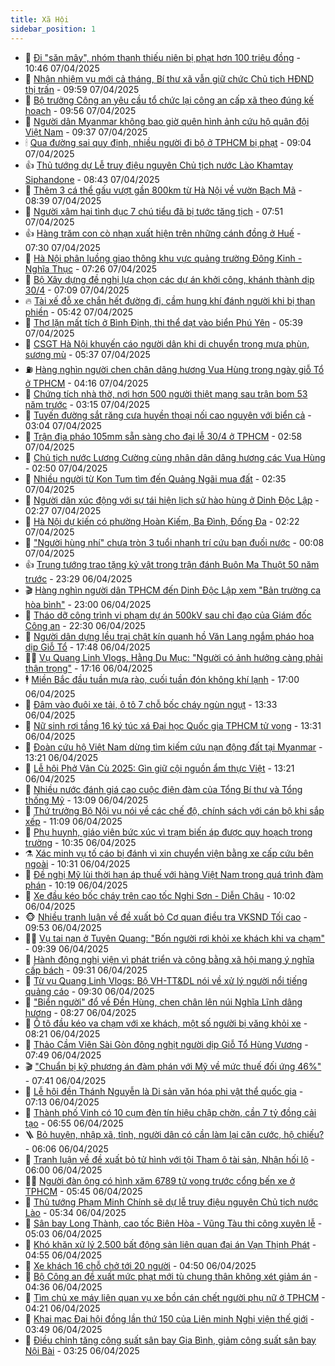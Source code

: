 ```yaml
---
title: Xã Hội
sidebar_position: 1
---
```


<!-- dantri-xa-hoi:START -->
- 🫣 [Đi &quot;săn mây&quot;, nhóm thanh thiếu niên bị phạt hơn 100 triệu đồng](https://dantri.com.vn/xa-hoi/di-san-may-nhom-thanh-thieu-nien-bi-phat-hon-100-trieu-dong-20250407165300476.htm) - 10:46 07/04/2025
- 💼 [Nhận nhiệm vụ mới cả tháng, Bí thư xã vẫn giữ chức Chủ tịch HĐND thị trấn](https://dantri.com.vn/xa-hoi/nhan-nhiem-vu-moi-ca-thang-bi-thu-xa-van-giu-chuc-chu-tich-hdnd-thi-tran-20250407154131727.htm) - 09:59 07/04/2025
- 🎊 [Bộ trưởng Công an yêu cầu tổ chức lại công an cấp xã theo đúng kế hoạch](https://dantri.com.vn/xa-hoi/bo-truong-cong-an-yeu-cau-to-chuc-lai-cong-an-cap-xa-theo-dung-ke-hoach-20250407163104953.htm) - 09:56 07/04/2025
- 🙉 [Người dân Myanmar không bao giờ quên hình ảnh cứu hộ quân đội Việt Nam](https://dantri.com.vn/xa-hoi/nguoi-dan-myanmar-khong-bao-gio-quen-hinh-anh-cuu-ho-quan-doi-viet-nam-20250407162444329.htm) - 09:37 07/04/2025
- 🕯 [Qua đường sai quy định, nhiều người đi bộ ở TPHCM bị phạt](https://dantri.com.vn/xa-hoi/qua-duong-sai-quy-dinh-nhieu-nguoi-di-bo-o-tphcm-bi-phat-20250407155458435.htm) - 09:04 07/04/2025
- 👍 [Thủ tướng dự Lễ truy điệu nguyên Chủ tịch nước Lào Khamtay Siphandone](https://dantri.com.vn/xa-hoi/thu-tuong-du-le-truy-dieu-nguyen-chu-tich-nuoc-lao-khamtay-siphandone-20250407153810519.htm) - 08:43 07/04/2025
- 🤖 [Thêm 3 cá thể gấu vượt gần 800km từ Hà Nội về vườn Bạch Mã](https://dantri.com.vn/xa-hoi/them-3-ca-the-gau-vuot-gan-800km-tu-ha-noi-ve-vuon-bach-ma-20250407150327545.htm) - 08:39 07/04/2025
- 🙉 [Người xâm hại tình dục 7 chú tiểu đã bị tước tăng tịch](https://dantri.com.vn/xa-hoi/nguoi-xam-hai-tinh-duc-7-chu-tieu-da-bi-tuoc-tang-tich-20250407143604310.htm) - 07:51 07/04/2025
- 👍 [Hàng trăm con cò nhạn xuất hiện trên những cánh đồng ở Huế](https://dantri.com.vn/xa-hoi/hang-tram-con-co-nhan-xuat-hien-tren-nhung-canh-dong-o-hue-20250407141850125.htm) - 07:30 07/04/2025
- 🗽 [Hà Nội phân luồng giao thông khu vực quảng trường Đông Kinh - Nghĩa Thục](https://dantri.com.vn/xa-hoi/ha-noi-phan-luong-giao-thong-khu-vuc-quang-truong-dong-kinh-nghia-thuc-20250407141746007.htm) - 07:26 07/04/2025
- 🗽 [Bộ Xây dựng đề nghị lựa chọn các dự án khởi công, khánh thành dịp 30/4](https://dantri.com.vn/xa-hoi/bo-xay-dung-de-nghi-lua-chon-cac-du-an-khoi-cong-khanh-thanh-dip-304-20250407135912183.htm) - 07:09 07/04/2025
- 🔥 [Tài xế đỗ xe chắn hết đường đi, cầm hung khí đánh người khi bị than phiền](https://dantri.com.vn/xa-hoi/tai-xe-do-xe-chan-het-duong-di-cam-hung-khi-danh-nguoi-khi-bi-than-phien-20250407121840369.htm) - 05:42 07/04/2025
- 🦒 [Thợ lặn mất tích ở Bình Định, thi thể dạt vào biển Phú Yên](https://dantri.com.vn/xa-hoi/tho-lan-mat-tich-o-binh-dinh-thi-the-dat-vao-bien-phu-yen-20250407115326049.htm) - 05:39 07/04/2025
- 🧐 [CSGT Hà Nội khuyến cáo người dân khi di chuyển trong mưa phùn, sương mù](https://dantri.com.vn/xa-hoi/csgt-ha-noi-khuyen-cao-nguoi-dan-khi-di-chuyen-trong-mua-phun-suong-mu-20250407112940328.htm) - 05:37 07/04/2025
- ⛽️ [Hàng nghìn người chen chân dâng hương Vua Hùng trong ngày giỗ Tổ ở TPHCM](https://dantri.com.vn/xa-hoi/hang-nghin-nguoi-chen-chan-dang-huong-vua-hung-trong-ngay-gio-to-o-tphcm-20250407105940563.htm) - 04:16 07/04/2025
- 🚀 [Chứng tích nhà thờ, nơi hơn 500 người thiệt mạng sau trận bom 53 năm trước](https://dantri.com.vn/xa-hoi/chung-tich-nha-tho-noi-hon-500-nguoi-thiet-mang-sau-tran-bom-53-nam-truoc-20250402130535088.htm) - 03:15 07/04/2025
- 🦒 [Tuyến đường sắt răng cưa huyền thoại nối cao nguyên với biển cả](https://dantri.com.vn/xa-hoi/tuyen-duong-sat-rang-cua-huyen-thoai-noi-cao-nguyen-voi-bien-ca-20250403110114019.htm) - 03:04 07/04/2025
- 🦅 [Trận địa pháo 105mm sẵn sàng cho đại lễ 30/4 ở TPHCM](https://dantri.com.vn/xa-hoi/tran-dia-phao-105mm-san-sang-cho-dai-le-304-o-tphcm-20250407090739652.htm) - 02:58 07/04/2025
- 🚀 [Chủ tịch nước Lương Cường cùng nhân dân dâng hương các Vua Hùng](https://dantri.com.vn/xa-hoi/chu-tich-nuoc-luong-cuong-cung-nhan-dan-dang-huong-cac-vua-hung-20250407091238156.htm) - 02:50 07/04/2025
- 🦅 [Nhiều người từ Kon Tum tìm đến Quảng Ngãi mua đất](https://dantri.com.vn/xa-hoi/nhieu-nguoi-tu-kon-tum-tim-den-quang-ngai-mua-dat-20250402114235281.htm) - 02:35 07/04/2025
- 🤠 [Người dân xúc động với sự tái hiện lịch sử hào hùng ở Dinh Độc Lập](https://dantri.com.vn/xa-hoi/nguoi-dan-xuc-dong-voi-su-tai-hien-lich-su-hao-hung-o-dinh-doc-lap-20250407024840487.htm) - 02:27 07/04/2025
- 💄 [Hà Nội dự kiến có phường Hoàn Kiếm, Ba Đình, Đống Đa](https://dantri.com.vn/xa-hoi/ha-noi-du-kien-co-phuong-hoan-kiem-ba-dinh-dong-da-20250406114350177.htm) - 02:22 07/04/2025
- 🥷 [&quot;Người hùng nhí&quot; chưa tròn 3 tuổi nhanh trí cứu bạn đuối nước](https://dantri.com.vn/xa-hoi/nguoi-hung-nhi-chua-tron-3-tuoi-nhanh-tri-cuu-ban-duoi-nuoc-20250406223805619.htm) - 00:08 07/04/2025
- 👍 [Trung tướng trao tặng kỷ vật trong trận đánh Buôn Ma Thuột 50 năm trước](https://dantri.com.vn/xa-hoi/trung-tuong-trao-tang-ky-vat-trong-tran-danh-buon-ma-thuot-50-nam-truoc-20250406221824078.htm) - 23:29 06/04/2025
- 🎬 [Hàng nghìn người dân TPHCM đến Dinh Độc Lập xem &quot;Bản trường ca hòa bình&quot;](https://dantri.com.vn/xa-hoi/hang-nghin-nguoi-dan-tphcm-den-dinh-doc-lap-xem-ban-truong-ca-hoa-binh-20250407000811446.htm) - 23:00 06/04/2025
- 🦒 [Tháo dỡ công trình vi phạm dự án 500kV sau chỉ đạo của Giám đốc Công an](https://dantri.com.vn/xa-hoi/thao-do-cong-trinh-vi-pham-du-an-500kv-sau-chi-dao-cua-giam-doc-cong-an-20250406192245595.htm) - 22:30 06/04/2025
- 🌊 [Người dân dựng lều trại chật kín quanh hồ Văn Lang ngắm pháo hoa dịp Giỗ Tổ](https://dantri.com.vn/xa-hoi/nguoi-dan-dung-leu-trai-chat-kin-quanh-ho-van-lang-ngam-phao-hoa-dip-gio-to-20250406225746332.htm) - 17:48 06/04/2025
- 🧑‍💻 [Vụ Quang Linh Vlogs, Hằng Du Mục: &quot;Người có ảnh hưởng càng phải thận trọng&quot;](https://dantri.com.vn/xa-hoi/vu-quang-linh-vlogs-hang-du-muc-nguoi-co-anh-huong-cang-phai-than-trong-20250406180159135.htm) - 17:16 06/04/2025
- 🕴 [Miền Bắc đầu tuần mưa rào, cuối tuần đón không khí lạnh](https://dantri.com.vn/xa-hoi/mien-bac-dau-tuan-mua-rao-cuoi-tuan-don-khong-khi-lanh-20250406205553322.htm) - 17:00 06/04/2025
- 🤔 [Đâm vào đuôi xe tải, ô tô 7 chỗ bốc cháy ngùn ngụt](https://dantri.com.vn/xa-hoi/dam-vao-duoi-xe-tai-o-to-7-cho-boc-chay-ngun-ngut-20250406202501053.htm) - 13:33 06/04/2025
- 💄 [Nữ sinh rơi tầng 16 ký túc xá Đại học Quốc gia TPHCM tử vong](https://dantri.com.vn/xa-hoi/nu-sinh-roi-tang-16-ky-tuc-xa-dai-hoc-quoc-gia-tphcm-tu-vong-20250406202144078.htm) - 13:31 06/04/2025
- 🧠 [Đoàn cứu hộ Việt Nam dừng tìm kiếm cứu nạn động đất tại Myanmar](https://dantri.com.vn/xa-hoi/doan-cuu-ho-viet-nam-dung-tim-kiem-cuu-nan-dong-dat-tai-myanmar-20250406201819127.htm) - 13:21 06/04/2025
- 🦣 [Lễ hội Phở Vân Cù 2025: Gìn giữ cội nguồn ẩm thực Việt](https://dantri.com.vn/xa-hoi/le-hoi-pho-van-cu-2025-gin-giu-coi-nguon-am-thuc-viet-20250406202036815.htm) - 13:21 06/04/2025
- 💫 [Nhiều nước đánh giá cao cuộc điện đàm của Tổng Bí thư và Tổng thống Mỹ](https://dantri.com.vn/xa-hoi/nhieu-nuoc-danh-gia-cao-cuoc-dien-dam-cua-tong-bi-thu-va-tong-thong-my-20250406195329032.htm) - 13:09 06/04/2025
- 🚀 [Thứ trưởng Bộ Nội vụ nói về các chế độ, chính sách với cán bộ khi sắp xếp](https://dantri.com.vn/xa-hoi/thu-truong-bo-noi-vu-noi-ve-cac-che-do-chinh-sach-voi-can-bo-khi-sap-xep-20250406175902752.htm) - 11:09 06/04/2025
- 🤔 [Phụ huynh, giáo viên bức xúc vì trạm biến áp được quy hoạch trong trường](https://dantri.com.vn/xa-hoi/phu-huynh-giao-vien-buc-xuc-vi-tram-bien-ap-duoc-quy-hoach-trong-truong-20250406172521975.htm) - 10:35 06/04/2025
- ⚗️ [Xác minh vụ tố cáo bị đánh vì xin chuyển viện bằng xe cấp cứu bên ngoài](https://dantri.com.vn/xa-hoi/xac-minh-vu-to-cao-bi-danh-vi-xin-chuyen-vien-bang-xe-cap-cuu-ben-ngoai-20250406170442821.htm) - 10:31 06/04/2025
- 🫶 [Đề nghị Mỹ lùi thời hạn áp thuế với hàng Việt Nam trong quá trình đàm phán](https://dantri.com.vn/xa-hoi/de-nghi-my-lui-thoi-han-ap-thue-voi-hang-viet-nam-trong-qua-trinh-dam-phan-20250406171402998.htm) - 10:19 06/04/2025
- 🌮 [Xe đầu kéo bốc cháy trên cao tốc Nghi Sơn - Diễn Châu](https://dantri.com.vn/xa-hoi/xe-dau-keo-boc-chay-tren-cao-toc-nghi-son-dien-chau-20250406164845022.htm) - 10:02 06/04/2025
- 🐵 [Nhiều tranh luận về đề xuất bỏ Cơ quan điều tra VKSND Tối cao](https://dantri.com.vn/xa-hoi/nhieu-tranh-luan-ve-de-xuat-bo-co-quan-dieu-tra-vksnd-toi-cao-20250406150657034.htm) - 09:53 06/04/2025
- 🧑‍🏫 [Vụ tai nạn ở Tuyên Quang: &quot;Bốn người rơi khỏi xe khách khi va chạm&quot;](https://dantri.com.vn/xa-hoi/vu-tai-nan-o-tuyen-quang-bon-nguoi-roi-khoi-xe-khach-khi-va-cham-20250406163123981.htm) - 09:39 06/04/2025
- 💫 [Hành động nghị viện vì phát triển và công bằng xã hội mang ý nghĩa cấp bách](https://dantri.com.vn/xa-hoi/hanh-dong-nghi-vien-vi-phat-trien-va-cong-bang-xa-hoi-mang-y-nghia-cap-bach-20250406163100910.htm) - 09:31 06/04/2025
- 🦩 [Từ vụ Quang Linh Vlogs: Bộ VH-TT&amp;DL nói về xử lý người nổi tiếng quảng cáo](https://dantri.com.vn/xa-hoi/tu-vu-quang-linh-vlogs-bo-vh-ttdl-noi-ve-xu-ly-nguoi-noi-tieng-quang-cao-20250406143822623.htm) - 09:30 06/04/2025
- 🦄 [&quot;Biển người&quot; đổ về Đền Hùng, chen chân lên núi Nghĩa Lĩnh dâng hương](https://dantri.com.vn/xa-hoi/bien-nguoi-do-ve-den-hung-chen-chan-len-nui-nghia-linh-dang-huong-20250406143935096.htm) - 08:27 06/04/2025
- 💂 [Ô tô đầu kéo va chạm với xe khách, một số người bị văng khỏi xe](https://dantri.com.vn/xa-hoi/o-to-dau-keo-va-cham-voi-xe-khach-mot-so-nguoi-bi-vang-khoi-xe-20250406152204857.htm) - 08:21 06/04/2025
- 💄 [Thảo Cầm Viên Sài Gòn đông nghịt người dịp Giỗ Tổ Hùng Vương](https://dantri.com.vn/xa-hoi/thao-cam-vien-sai-gon-dong-nghit-nguoi-dip-gio-to-hung-vuong-20250406141201041.htm) - 07:49 06/04/2025
- 🎬 [&quot;Chuẩn bị kỹ phương án đàm phán với Mỹ về mức thuế đối ứng 46%&quot;](https://dantri.com.vn/xa-hoi/chuan-bi-ky-phuong-an-dam-phan-voi-my-ve-muc-thue-doi-ung-46-20250406142927469.htm) - 07:41 06/04/2025
- 👀 [Lễ hội đền Thánh Nguyễn là Di sản văn hóa phi vật thể quốc gia](https://dantri.com.vn/xa-hoi/le-hoi-den-thanh-nguyen-la-di-san-van-hoa-phi-vat-the-quoc-gia-20250406135907926.htm) - 07:13 06/04/2025
- 💃 [Thành phố Vinh có 10 cụm đèn tín hiệu chập chờn, cần 7 tỷ đồng cải tạo](https://dantri.com.vn/xa-hoi/thanh-pho-vinh-co-10-cum-den-tin-hieu-chap-chon-can-7-ty-dong-cai-tao-20250406133506525.htm) - 06:55 06/04/2025
- 🪜 [Bỏ huyện, nhập xã, tỉnh, người dân có cần làm lại căn cước, hộ chiếu?](https://dantri.com.vn/xa-hoi/bo-huyen-nhap-xa-tinh-nguoi-dan-co-can-lam-lai-can-cuoc-ho-chieu-20250406112624066.htm) - 06:06 06/04/2025
- 📝 [Tranh luận về đề xuất bỏ tử hình với tội Tham ô tài sản, Nhận hối lộ](https://dantri.com.vn/xa-hoi/tranh-luan-ve-de-xuat-bo-tu-hinh-voi-toi-tham-o-tai-san-nhan-hoi-lo-20250406112058881.htm) - 06:00 06/04/2025
- 🧑‍💻 [Người đàn ông có hình xăm 6789 tử vong trước cổng bến xe ở TPHCM](https://dantri.com.vn/xa-hoi/nguoi-dan-ong-co-hinh-xam-6789-tu-vong-truoc-cong-ben-xe-o-tphcm-20250406123618497.htm) - 05:45 06/04/2025
- 👺 [Thủ tướng Phạm Minh Chính sẽ dự lễ truy điệu nguyên Chủ tịch nước Lào](https://dantri.com.vn/xa-hoi/thu-tuong-pham-minh-chinh-se-du-le-truy-dieu-nguyen-chu-tich-nuoc-lao-20250406120139592.htm) - 05:34 06/04/2025
- 🌮 [Sân bay Long Thành, cao tốc Biên Hòa - Vũng Tàu thi công xuyên lễ](https://dantri.com.vn/xa-hoi/san-bay-long-thanh-cao-toc-bien-hoa-vung-tau-thi-cong-xuyen-le-20250406113018908.htm) - 05:03 06/04/2025
- 🤭 [Khó khăn xử lý 2.500 bất động sản liên quan đại án Vạn Thịnh Phát](https://dantri.com.vn/xa-hoi/kho-khan-xu-ly-2500-bat-dong-san-lien-quan-dai-an-van-thinh-phat-20250406114405656.htm) - 04:55 06/04/2025
- 💪 [Xe khách 16 chỗ chở tới 20 người](https://dantri.com.vn/xa-hoi/xe-khach-16-cho-cho-toi-20-nguoi-20250406113736422.htm) - 04:50 06/04/2025
- 🧰 [Bộ Công an đề xuất mức phạt mới tù chung thân không xét giảm án](https://dantri.com.vn/xa-hoi/bo-cong-an-de-xuat-muc-phat-moi-tu-chung-than-khong-xet-giam-an-20250406111509378.htm) - 04:36 06/04/2025
- 🤡 [Tìm chủ xe máy liên quan vụ xe bồn cán chết người phụ nữ ở TPHCM](https://dantri.com.vn/xa-hoi/tim-chu-xe-may-lien-quan-vu-xe-bon-can-chet-nguoi-phu-nu-o-tphcm-20250406104919593.htm) - 04:21 06/04/2025
- 🦆 [Khai mạc Đại hội đồng lần thứ 150 của Liên minh Nghị viện thế giới](https://dantri.com.vn/xa-hoi/khai-mac-dai-hoi-dong-lan-thu-150-cua-lien-minh-nghi-vien-the-gioi-20250406104857722.htm) - 03:49 06/04/2025
- 🦍 [Điều chỉnh tăng công suất sân bay Gia Bình, giảm công suất sân bay Nội Bài](https://dantri.com.vn/xa-hoi/dieu-chinh-tang-cong-suat-san-bay-gia-binh-giam-cong-suat-san-bay-noi-bai-20250406102152341.htm) - 03:25 06/04/2025<!-- dantri-xa-hoi:END -->
